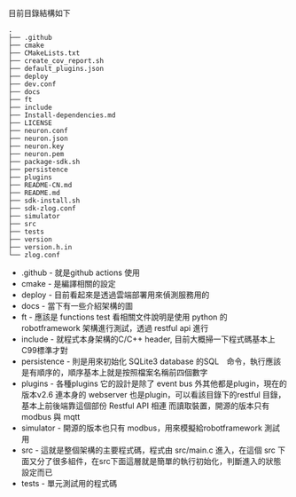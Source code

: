 目前目錄結構如下
```
.
├── .github
├── cmake
├── CMakeLists.txt
├── create_cov_report.sh
├── default_plugins.json
├── deploy
├── dev.conf
├── docs
├── ft
├── include
├── Install-dependencies.md
├── LICENSE
├── neuron.conf
├── neuron.json
├── neuron.key
├── neuron.pem
├── package-sdk.sh
├── persistence
├── plugins
├── README-CN.md
├── README.md
├── sdk-install.sh
├── sdk-zlog.conf
├── simulator
├── src
├── tests
├── version
├── version.h.in
└── zlog.conf
```

* .github - 就是github actions 使用
* cmake  - 是編譯相關的設定
* deploy - 目前看起來是透過雲端部署用來偵測服務用的
* docs  - 當下有一些介紹架構的圖
* ft  - 應該是 functions test 看相關文件說明是使用 python 的 robotframework 架構進行測試，透過 restful api 進行
* include - 就程式本身架構的C/C++ header, 目前大概掃一下程式碼基本上C99標準才對
* persistence - 則是用來初始化 SQLite3 database 的SQL　命令，執行應該是有順序的，順序基本上就是按照檔案名稱前四個數字
* plugins - 各種plugins 它的設計是除了 event bus 外其他都是plugin，現在的版本v2.6 連本身的 webserver 也是plugin，可以看該目錄下的restful 目錄，基本上前後端靠這個部份 Restful API 相連
  而讀取裝置，開源的版本只有modbus 與 mqtt
* simulator - 開源的版本也只有 modbus，用來模擬給robotframework 測試用
* src - 這就是整個架構的主要程式碼，程式由 src/main.c 進入，在這個 src 下面又分了很多組件，在src下面這層就是簡單的執行初始化，判斷進入的狀態設定而已
* tests - 單元測試用的程式碼
